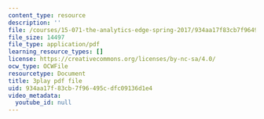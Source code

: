 ```yaml
---
content_type: resource
description: ''
file: /courses/15-071-the-analytics-edge-spring-2017/934aa17f83cb7f96495cdfc09136d1e4_D-9R7zfUTWw.pdf
file_size: 14497
file_type: application/pdf
learning_resource_types: []
license: https://creativecommons.org/licenses/by-nc-sa/4.0/
ocw_type: OCWFile
resourcetype: Document
title: 3play pdf file
uid: 934aa17f-83cb-7f96-495c-dfc09136d1e4
video_metadata:
  youtube_id: null
---
```

